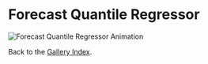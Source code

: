 # Forecast Quantile Regressor

<!-- This page is automatically generated. Do not edit manually. -->

![Forecast Quantile Regressor Animation](../../plots/gallery/sklearn_forecast_quantileRegressor.gif)

Back to the [Gallery Index](../gallery.md).
